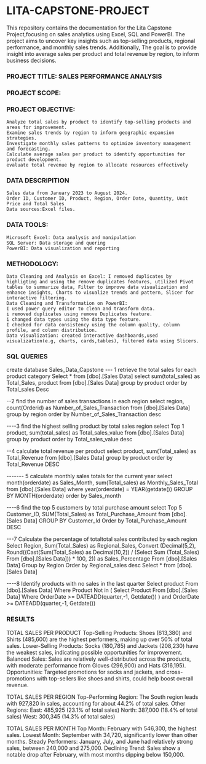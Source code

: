 # LITA-CAPSTONE-PROJECT
This repository contains the documentation for the Lita Capstone Project,focusing on sales analytics using Excel, SQL and PowerBI. The project aims to uncover key insights such as top-selling products, regional performance, and monthly sales trends. Additionally, The goal is to provide insight into average sales per product and total revenue by region, to inform business decisions. 

### PROJECT TITLE: SALES PERFORMANCE ANALYSIS

### PROJECT SCOPE:
### PROJECT OBJECTIVE:
```
Analyze total sales by product to identify top-selling products and areas for improvement.
Examine sales trends by region to inform geographic expansion strategies.
Investigate monthly sales patterns to optimize inventory management and forecasting.
Calculate average sales per product to identify opportunities for product development.
evaluate total revenue by region to allocate resources effectively 
```
### DATA DESCRIPITION
```
Sales data from January 2023 to August 2024.
Order ID, Customer ID, Product, Region, Order Date, Quantity, Unit Price and Total Sales
Data sources:Excel files.
```
### DATA TOOLS:
```
Microsoft Excel: Data analysis and manipulation
SQL Server: Data storage and quering
PowerBI: Data visualization and reporting
```
### METHODOLOGY:
```
Data Cleaning and Analysis on Excel: I removed duplicates by highligting and using the remove duplicates features, utilized Pivot tables to summarize data, Filter to improve data visualization and enhance insights, Charts to visualize trends and pattern, Slicer for interactive filtering.
Data Cleaning and Transformation on PowerBI: 
I used power query editor to clean and transform data.
i removed duplicates using remove Duplicates feature.
i changed data types using the data type feature.
I checked for data consistency using the column quality, column profile, and column distribution.
Data visualization: created interactive dashboards,used visualization(e.g, charts, cards,tables), filtered data using Slicers.
```
### SQL QUERIES

create database Sales_Data_Capstone
--- 1 retrieve the total sales for each product category
Select * from [dbo].[Sales Data]
select sum(total_sales) as Total_Sales,
product from [dbo].[Sales Data]
group by product
order by Total_sales Desc

--2 find the number of sales transactions in each region 
select region,
count(Orderid) 
as Number_of_Sales_Transaction
from [dbo].[Sales Data]
group by region 
order by Number_of_Sales_Transaction desc

----3 find the highest selling product by total sales region
select Top 1
product,
sum(total_sales) as Total_sales_value 
from [dbo].[Sales Data]
group by product 
order by Total_sales_value desc

--4 calculate total revenue per product
select product,
sum(Total_sales) as Total_Revenue
from [dbo].[Sales Data]
group by product
order by Total_Revenue DESC

------- 5 calculate monthly sales totals for the current year
select month(orderdate) as Sales_Month, 
sum(Total_sales) as Monthly_Sales_Total
from [dbo].[Sales Data]
where year(orderdate) = YEAR(getdate())
GROUP BY MONTH(orderdate)
order by Sales_month 

----6 find the top 5 customers by total purchase amount
select Top 5 Customer_ID,
SUM(Total_Sales)
as Total_Purchase_Amount 
from [dbo].[Sales Data]
GROUP BY Customer_Id
Order by Total_Purchase_Amount DESC 

---7 Calculate the percentage of totaltotal sales contributed by each region
Select Region,
Sum(Total_Sales) as Regional_Sales,
Convert (Decimal(5,2),
Round((Cast(Sum(Total_Sales) as 
Decimal(10,2)) / (Select Sum (Total_Sales) 
From [dbo].[Sales Data])) * 100, 2))
as Sales_Percentage 
From [dbo].[Sales Data]
Group by Region
Order by Regional_sales desc
Select * from [dbo].[Sales Data]

----8 Identify products with no sales in the last quarter
Select product
From [dbo].[Sales Data]
Where Product Not in (
Select Product From [dbo].[Sales Data]
Where 
OrderDate >= DATEADD(quarter,-1, Getdate())
)
and OrderDate >= DATEADD(quarter,-1, Getdate()) 

### RESULTS
TOTAL SALES PER PRODUCT
Top-Selling Products: Shoes (613,380) and Shirts (485,600) are the highest performers, making up over 50% of total sales.
Lower-Selling Products: Socks (180,785) and Jackets (208,230) have the weakest sales, indicating possible opportunities for improvement.
Balanced Sales: Sales are relatively well-distributed across the products, with moderate performance from Gloves (296,900) and Hats (316,195).
Opportunities: Targeted promotions for socks and jackets, and cross-promotions with top-sellers like shoes and shirts, could help boost overall revenue.

TOTAL SALES PER REGION
Top-Performing Region: The South region leads with 927,820 in sales, accounting for about 44.2% of total sales.
Other Regions:
East: 485,925 (23.1% of total sales)
North: 387,000 (18.4% of total sales)
West: 300,345 (14.3% of total sales)

TOTAL SALES PER MONTH
Top Month: February with 546,300, the highest sales.
Lowest Month: September with 34,720, significantly lower than other months.
Steady Performers: January, July, and June had relatively strong sales, between 240,000 and 275,000.
Declining Trend: Sales show a notable drop after February, with most months dipping below 150,000.
